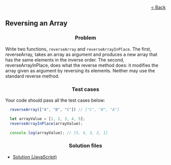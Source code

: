 <p align="right">
  <a href="../home.md">< Back</a>
</p>

<h2>Reversing an Array</h2>

<h3 align="center">Problem</h3>

<p>Write two functions, <code>reverseArray</code> and <code>reverseArrayInPlace</code>. The first, reverseArray, takes an array as argument and produces a new array that has the same elements in the inverse order. The second, reverseArrayInPlace, does what the reverse method does: it modifies the array given as argument by reversing its elements. Neither may use the standard reverse method.</p>

<h3 align="center">Test cases</h3>

<p>Your code should pass all the test cases below:</p>

```js
  reverseArray(["A", "B", "C"]) // ["C", "B", "A"]

  let arrayValue = [1, 2, 3, 4, 5];
  reverseArrayInPlace(arrayValue);

  console.log(arrayValue); // [5, 4, 3, 2, 1]
```

<h3 align="center">Solution files</h3>

- [Solution (JavaScript)](./solution.js)
